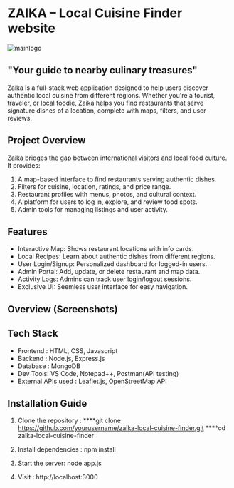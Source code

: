 # ZAIKA – Local Cuisine Finder website
![mainlogo](https://github.com/user-attachments/assets/5ada3e0a-4ef2-45d6-8fd2-e01e96fd547c)
## "Your guide to nearby culinary treasures"
Zaika is a full-stack web application designed to help users discover authentic local cuisine from different regions. Whether you're a tourist, traveler, or local foodie, Zaika helps you find restaurants that serve signature dishes of a location, complete with maps, filters, and user reviews.

## Project Overview
Zaika bridges the gap between international visitors and local food culture. It provides:
1. A map-based interface to find restaurants serving authentic dishes.
2. Filters for cuisine, location, ratings, and price range.
3. Restaurant profiles with menus, photos, and cultural context.
4. A platform for users to log in, explore, and review food spots.
5. Admin tools for managing listings and user activity.

## Features
* Interactive Map: Shows restaurant locations with info cards.
* Local Recipes: Learn about authentic dishes from different regions.
* User Login/Signup: Personalized dashboard for logged-in users.
* Admin Portal: Add, update, or delete restaurant and map data.
* Activity Logs: Admins can track user login/logout sessions.
* Exclusive UI: Seemless user interface for easy navigation.

## Overview (Screenshots) 

## Tech Stack
* Frontend : HTML, CSS, Javascript
* Backend : Node.js, Express.js
* Database : MongoDB
* Dev Tools: VS Code, Notepad++, Postman(API testing)
* External APIs used : Leaflet.js, OpenStreetMap API

## Installation Guide
1. Clone the repository :
****git clone https://github.com/yourusername/zaika-local-cuisine-finder.git
****cd zaika-local-cuisine-finder

2. Install dependencies :
   npm install
3. Start the server:
   node app.js
5. Visit :
   http://localhost:3000
